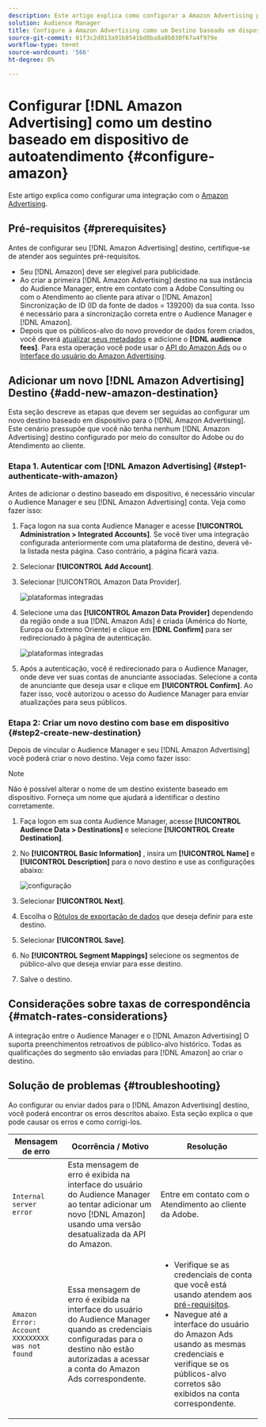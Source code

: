 ```yaml
---
description: Este artigo explica como configurar a Amazon Advertising para integrações novas e existentes.
solution: Audience Manager
title: Configure a Amazon Advertising como um Destino baseado em dispositivo de autoatendimento
source-git-commit: 01f3c2d813a91b8541bd8ba8a8b030f67a4f979e
workflow-type: tm+mt
source-wordcount: '566'
ht-degree: 0%

---
```



# Configurar [!DNL Amazon Advertising] como um destino baseado em dispositivo de autoatendimento {#configure-amazon}

Este artigo explica como configurar uma integração com o [Amazon Advertising](https://advertising.amazon.com/API/docs/en-us).

## Pré-requisitos {#prerequisites}

Antes de configurar seu [!DNL Amazon Advertising] destino, certifique-se de atender aos seguintes pré-requisitos.

* Seu [!DNL Amazon] deve ser elegível para publicidade.
* Ao criar a primeira [!DNL Amazon Advertising] destino na sua instância do Audience Manager, entre em contato com a Adobe Consulting ou com o Atendimento ao cliente para ativar o [!DNL Amazon] Sincronização de ID (ID da fonte de dados = 139200) da sua conta. Isso é necessário para a sincronização correta entre o Audience Manager e [!DNL Amazon].
* Depois que os públicos-alvo do novo provedor de dados forem criados, você deverá [atualizar seus metadados](https://advertising.amazon.com/API/docs/en-us/data-provider/openapi#tag/Metadata/paths/~1v2~1dp~1audiencemetadata~1%7BaudienceId%7D/put) e adicione o **[!DNL audience fees]**. Para esta operação você pode usar o [API do Amazon Ads](https://advertising.amazon.com/API/docs/en-us/guides/onboarding/apply-for-access) ou o [Interface do usuário do Amazon Advertising](https://advertising.amazon.com/).

## Adicionar um novo [!DNL Amazon Advertising] Destino {#add-new-amazon-destination}

Esta seção descreve as etapas que devem ser seguidas ao configurar um novo destino baseado em dispositivo para o [!DNL Amazon Advertising]. Este cenário pressupõe que você não tenha nenhum [!DNL Amazon Advertising] destino configurado por meio do consultor do Adobe ou do Atendimento ao cliente.

### Etapa 1. Autenticar com [!DNL Amazon Advertising] {#step1-authenticate-with-amazon}

Antes de adicionar o destino baseado em dispositivo, é necessário vincular o Audience Manager e seu [!DNL Amazon Advertising] conta. Veja como fazer isso:

1. Faça logon na sua conta Audience Manager e acesse **[!UICONTROL Administration > Integrated Accounts]**. Se você tiver uma integração configurada anteriormente com uma plataforma de destino, deverá vê-la listada nesta página. Caso contrário, a página ficará vazia.
1. Selecionar **[!UICONTROL Add Account]**.
1. Selecionar [!UICONTROL Amazon Data Provider].

   ![plataformas integradas](assets/dbd-amazon-without-options.png)

1. Selecione uma das **[!UICONTROL Amazon Data Provider]** dependendo da região onde a sua [!DNL Amazon Ads] é criada (América do Norte, Europa ou Extremo Oriente) e clique em **[!DNL Confirm]** para ser redirecionado à página de autenticação.

   ![plataformas integradas](assets/dbd-amazon-with-options.png)

1. Após a autenticação, você é redirecionado para o Audience Manager, onde deve ver suas contas de anunciante associadas. Selecione a conta de anunciante que deseja usar e clique em **[!UICONTROL Confirm]**. Ao fazer isso, você autorizou o acesso do Audience Manager para enviar atualizações para seus públicos.

### Etapa 2: Criar um novo destino com base em dispositivo {#step2-create-new-destination}

Depois de vincular o Audience Manager e seu [!DNL Amazon Advertising] você poderá criar o novo destino. Veja como fazer isso:

>[!NOTE]
>
>Não é possível alterar o nome de um destino existente baseado em dispositivo. Forneça um nome que ajudará a identificar o destino corretamente.

1. Faça logon em sua conta Audience Manager, acesse **[!UICONTROL Audience Data > Destinations]** e selecione **[!UICONTROL Create Destination]**.
1. No **[!UICONTROL Basic Information]** , insira um **[!UICONTROL Name]** e **[!UICONTROL Description]** para o novo destino e use as configurações abaixo:

   ![configuração](assets/dbd-new-account-amazon.png)

1. Selecionar **[!UICONTROL Next]**.
1. Escolha o [Rótulos de exportação de dados](/help/using/features/data-export-controls.md#controls-labels) que deseja definir para este destino.
1. Selecionar **[!UICONTROL Save]**.
1. No **[!UICONTROL Segment Mappings]** selecione os segmentos de público-alvo que deseja enviar para esse destino.
1. Salve o destino.

## Considerações sobre taxas de correspondência {#match-rates-considerations}

A integração entre o Audience Manager e o [!DNL Amazon Advertising] O suporta preenchimentos retroativos de público-alvo histórico. Todas as qualificações do segmento são enviadas para [!DNL Amazon] ao criar o destino.

## Solução de problemas {#troubleshooting}

Ao configurar ou enviar dados para o [!DNL Amazon Advertising] destino, você poderá encontrar os erros descritos abaixo. Esta seção explica o que pode causar os erros e como corrigi-los.

| Mensagem de erro | Ocorrência / Motivo | Resolução |
|---|---|---|
| `Internal server error` | Esta mensagem de erro é exibida na interface do usuário do Audience Manager ao tentar adicionar um novo [!DNL Amazon] usando uma versão desatualizada da API do Amazon. | Entre em contato com o Atendimento ao cliente da Adobe. |
| `Amazon Error: Account XXXXXXXXX was not found` | Essa mensagem de erro é exibida na interface do usuário do Audience Manager quando as credenciais configuradas para o destino não estão autorizadas a acessar a conta do Amazon Ads correspondente. | <ul><li>Verifique se as credenciais de conta que você está usando atendem aos [pré-requisitos](#prerequisites).</li><li>Navegue até a interface do usuário do Amazon Ads usando as mesmas credenciais e verifique se os públicos-alvo corretos são exibidos na conta correspondente. </li></ul> |
